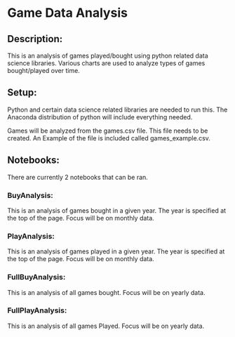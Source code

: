 # Game Data Analysis

## Description:
This is an analysis of games played/bought using python related data science libraries. Various charts are used to analyze types of games bought/played over time.

## Setup:
Python and certain data science related libraries are needed to run this. The Anaconda distribution of python will include everything needed.

Games will be analyzed from the games.csv file. This file needs to be created. An Example of the file is included called games_example.csv.

## Notebooks:
There are currently 2 notebooks that can be ran.

### BuyAnalysis:
This is an analysis of games bought in a given year. The year is specified at the top of the page. Focus will be on monthly data.

### PlayAnalysis:
This is an analysis of games played in a given year. The year is specified at the top of the page. Focus will be on monthly data.

### FullBuyAnalysis:
This is an analysis of all games bought. Focus will be on yearly data.

### FullPlayAnalysis:
This is an analysis of all games Played. Focus will be on yearly data.